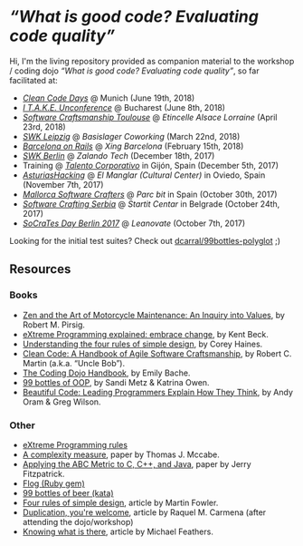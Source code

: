 # *“What is good code? Evaluating code quality”*

Hi, I'm the living repository provided as companion material to the workshop / coding dojo *“What is good code? Evaluating code quality”*, so far facilitated at:

- *[Clean Code Days](https://www.cleancode-days.de/workshops/articles/halbtagesworkshop-4-what-is-good-code-evaluating-code-quality-refactoring-to-openness.html)* @ Munich (June 19th, 2018)
- *[I T.A.K.E. Unconference](https://itakeunconf.com/sessions/what-is-good-code-evaluating-code-quality/)* @ Bucharest (June 8th, 2018)
- *[Software Craftsmanship Toulouse](https://www.meetup.com/Software-Craftsmanship-Toulouse/events/249901262/)* @ *Etincelle Alsace Lorraine* (April 23rd, 2018)
- *[SWK Leipzig](https://www.meetup.com/Softwerkskammer-Leipzig/events/245523284)* @ *Basislager Coworking* (March 22nd, 2018)
- *[Barcelona on Rails](https://www.meetup.com/Barcelona-on-Rails/events/247049215/)* @ *Xing Barcelona* (February 15th, 2018)
- *[SWK Berlin](https://www.meetup.com/Software-Craftsmanship-Berlin/events/nhnvdmywqbhc/)* @ *Zalando Tech* (December 18th, 2017)
- Training @ *[Talento Corporativo](http://http://www.talentocorporativo.com/)* in Gijón, Spain (December 5th, 2017)
- *[AsturiasHacking](https://www.meetup.com/AsturiasHacking/events/244424657/)* @ *El Manglar (Cultural Center)* in Oviedo, Spain (November 7th, 2017)
- *[Mallorca Software Crafters](https://www.meetup.com/Mallorca-Software-Crafters/events/244506252/)* @ *Parc bit* in Spain (October 30th, 2017)
- *[Software Crafting Serbia](https://www.meetup.com/Software-Crafting-Serbia/events/244400269/)* @ *Startit Centar* in Belgrade (October 24th, 2017)
- *[SoCraTes Day Berlin 2017](https://www.meetup.com/Software-Craftsmanship-Berlin/events/241973901/)* @ *Leanovate* (October 7th, 2017)

Looking for the initial test suites? Check out [dcarral/99bottles-polyglot](https://github.com/dcarral/99bottles-polyglot) ;)

## Resources

### Books

* [Zen and the Art of Motorcycle Maintenance: An Inquiry into Values](https://en.wikipedia.org/wiki/Zen_and_the_Art_of_Motorcycle_Maintenance), by Robert M. Pirsig.
* [eXtreme Programming explained: embrace change](https://www.amazon.com/Extreme-Programming-Explained-Embrace-Change/dp/0321278658), by Kent Beck.
* [Understanding the four rules of simple design](https://leanpub.com/4rulesofsimpledesign), by Corey Haines.
* [Clean Code: A Handbook of Agile Software Craftsmanship](https://www.amazon.com/Clean-Code-Handbook-Software-Craftsmanship/dp/0132350882), by Robert C. Martin (a.k.a. “Uncle Bob”).
* [The Coding Dojo Handbook](https://leanpub.com/codingdojohandbook), by Emily Bache.
* [99 bottles of OOP](https://www.sandimetz.com/99bottles/), by Sandi Metz & Katrina Owen.
* [Beautiful Code: Leading Programmers Explain How They Think](http://shop.oreilly.com/product/9780596510046.do), by Andy Oram & Greg Wilson.

### Other

* [eXtreme Programming rules](http://www.extremeprogramming.org/rules.html)
* [A complexity measure](http://www.literateprogramming.com/mccabe.pdf), paper by Thomas J. Mccabe.
* [Applying the ABC Metric to C, C++, and Java](http://www.softwarerenovation.com/ABCMetric.pdf), paper by Jerry Fitzpatrick.
* [Flog (Ruby gem)](https://github.com/seattlerb/flog)
* [99 bottles of beer (kata)](https://rosettacode.org/wiki/99_Bottles_of_Beer)
* [Four rules of simple design](https://martinfowler.com/bliki/BeckDesignRules.html), article by Martin Fowler.
* [Duplication, you're welcome](https://codurance.com/2018/02/27/duplication-you-are-welcome/), article by Raquel M. Carmena (after attending the dojo/workshop)
* [Knowing what is there](https://michaelfeathers.silvrback.com/knowing-what-is-there), article by Michael Feathers.
